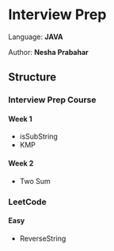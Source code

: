 # Interview Prep
Language: **JAVA**

Author: **Nesha Prabahar**

## Structure

### Interview Prep Course
#### Week 1
 * isSubString
 * KMP
 
#### Week 2
 * Two Sum


### LeetCode 
#### Easy
 *  ReverseString

